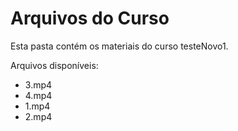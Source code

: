 # Arquivos do Curso

Esta pasta contém os materiais do curso testeNovo1.

Arquivos disponíveis:
- 3.mp4
- 4.mp4
- 1.mp4
- 2.mp4